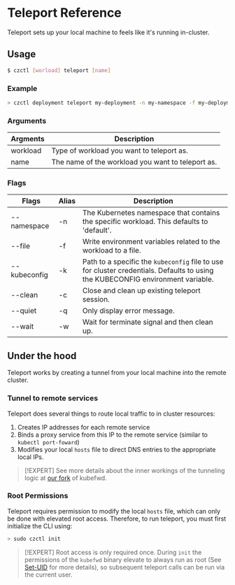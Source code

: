 # Teleport Reference

Teleport sets up your local machine to feels like it's running in-cluster.

## Usage

```bash
$ czctl [worload] teleport [name]
```

### Example

```bash
> czctl deployment teleport my-deployment -n my-namespace -f my-deployment.env
```

### Arguments

| Argments  | Description
| --------  | -----------
| workload  | Type of workload you want to teleport as.
| name      | The name of the workload you want to teleport as.

### Flags

| Flags  | Alias | Description
| -----  | ----- | -----------
| --namespace | -n | The Kubernetes namespace that contains the specific workload. This defaults to 'default'.
| --file | -f    | Write environment variables related to the workload to a file.
| --kubeconfig | -k | Path to a specific the `kubeconfig` file to use for cluster credentials. Defaults to using the KUBECONFIG environment variable.
| --clean  | -c | Close and clean up existing teleport session.
| --quiet  | -q | Only display error message.
| --wait   | -w | Wait for terminate signal and then clean up.

## Under the hood

Teleport works by creating a tunnel from your local machine into the remote cluster.

### Tunnel to remote services

Teleport does several things to route local traffic to in cluster resources:

1. Creates IP addresses for each remote service
2. Binds a proxy service from this IP to the remote service (similar to `kubectl port-foward`)
3. Modifies your local `hosts` file to direct DNS entries to the appropriate local IPs.

> [!EXPERT]
> See more details about the inner workings of the tunneling logic at [our fork](https://github.com/c6o/kubefwd) of kubefwd.

### Root Permissions

Teleport requires permission to modify the local `hosts` file, which can only be done with elevated root access. Therefore, to run teleport, you must first initialize the CLI using:

```bash
> sudo czctl init
```

> [!EXPERT]
> Root access is only required once. During `init` the permissions of the `kubefwd` binary elevate to always run as root (See [Set-UID](https://en.wikipedia.org/wiki/Setuid) for more details), so subsequent teleport calls can be run via the current user.
